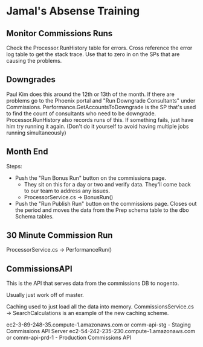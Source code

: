 # Jamal's Absense Training

## Monitor Commissions Runs
Check the Processor.RunHistory table for errors.  Cross reference the error log table to get the stack trace.  Use that to zero in on the SPs that are causing the problems.

## Downgrades
Paul Kim does this around the 12th or 13th of the month.  If there are problems go to the Phoenix portal and "Run Downgrade Consultants" under Commissions.  Performance.GetAccountsToDowngrade is the SP that's used to find the count of consultants who need to be downgrade.  Processor.RunHistory also records runs of this.  If something fails, just have him try running it again. (Don't do it yourself to avoid having multiple jobs running simultaneously)

## Month End
Steps:

* Push the "Run Bonus Run" button on the commissions page.
  * They sit on this for a day or two and verify data.  They'll come back to our team to address any issues.
  * ProcessorService.cs -> BonusRun()
* Push the "Run Publish Run" button on the commissions page.
	Closes out the period and moves the data from the Prep schema table to the dbo Schema tables.

## 30 Minute Commission Run
ProcessorService.cs -> PerformanceRun()

## CommissionsAPI
This is the API that serves data from the commissions DB to nogento.

Usually just work off of master.

Caching used to just load all the data into memory.
CommissionsService.cs -> SearchCalculations is an example of the new caching scheme.

ec2-3-89-248-35.compute-1.amazonaws.com or comm-api-stg - Staging Commissions API Server
ec2-54-242-235-230.compute-1.amazonaws.com or comm-api-prd-1 - Production Commissions API 